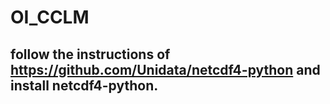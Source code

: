 # OI_CCLM
## follow the instructions of https://github.com/Unidata/netcdf4-python  and install netcdf4-python.
